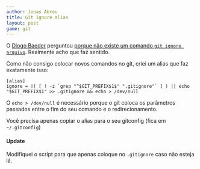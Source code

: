 ```yaml
---
author: Jonas Abreu
title: Git ignore alias
layout: post
game: git
---
```


O [Diogo Baeder][1] perguntou [porque não existe um comando `git ignore arquivo`][2]. Realmente acho que faz sentido.

Como não consigo colocar novos comandos no git, criei um alias que faz exatamente isso:

    [alias]
    ignore = !( [ ! -z `grep "^$GIT_PREFIX$1$" ".gitignore"` ] ) || echo "$GIT_PREFIX$1" >> .gitignore && echo > /dev/null

O `echo > /dev/null` é necessário porque o git coloca os parâmetros passados entre o fim do seu comando e o 
redirecionamento.

Você precisa apenas copiar o alias para o seu gitconfig (fica em `~/.gitconfig`)

#### Update
Modifiquei o script para que apenas coloque no `.gitignore` caso não esteja lá.

[1]: https://twitter.com/diogobaeder
[2]: https://twitter.com/diogobaeder/status/368900310103650304
